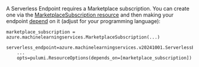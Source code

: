 A Serverless Endpoint requires a Marketplace subscription. You can create one via the [MarketplaceSubscription resource](https://www.pulumi.com/registry/packages/azure-native/api-docs/machinelearningservices/marketplacesubscription/) and then making your endpoint [depend](https://www.pulumi.com/docs/iac/concepts/options/dependson/) on it (adjust for your programming language):

```
marketplace_subscription = azure.machinelearningservices.MarketplaceSubscription(...)

serverless_endpoint=azure.machinelearningservices.v20241001.ServerlessEndpoint(
    ...
    opts=pulumi.ResourceOptions(depends_on=[marketplace_subscription])
```